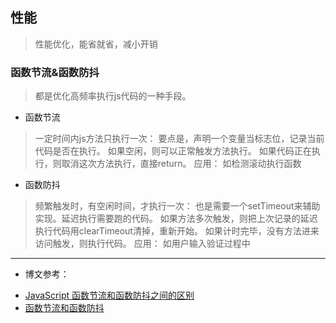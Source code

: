 ## 性能
> 性能优化，能省就省，减小开销

### 函数节流&函数防抖
> 都是优化高频率执行js代码的一种手段。

- 函数节流
> 一定时间内js方法只执行一次：
> 要点是，声明一个变量当标志位，记录当前代码是否在执行。
> 如果空闲，则可以正常触发方法执行。
> 如果代码正在执行，则取消这次方法执行，直接return。
> 应用：
> 如检测滚动执行函数

- 函数防抖
> 频繁触发时，有空闲时间，才执行一次：
> 也是需要一个setTimeout来辅助实现。延迟执行需要跑的代码。
> 如果方法多次触发，则把上次记录的延迟执行代码用clearTimeout清掉，重新开始。
> 如果计时完毕，没有方法进来访问触发，则执行代码。
> 应用：
> 如用户输入验证过程中



***
- 博文参考：
* [JavaScript 函数节流和函数防抖之间的区别](https://juejin.im/entry/58a3911b570c35006cdc2d6a)
* [函数节流和函数防抖](http://fengxu.ink/2018/04/11/函数节流和函数防抖/)

